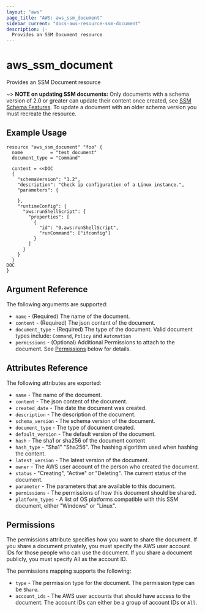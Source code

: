 ```yaml
---
layout: "aws"
page_title: "AWS: aws_ssm_document"
sidebar_current: "docs-aws-resource-ssm-document"
description: |-
  Provides an SSM Document resource
---
```


# aws_ssm_document

Provides an SSM Document resource

~> **NOTE on updating SSM documents:** Only documents with a schema version of 2.0
or greater can update their content once created, see [SSM Schema Features][1]. To update a document with an older
schema version you must recreate the resource.

## Example Usage

```hcl
resource "aws_ssm_document" "foo" {
  name          = "test_document"
  document_type = "Command"

  content = <<DOC
  {
    "schemaVersion": "1.2",
    "description": "Check ip configuration of a Linux instance.",
    "parameters": {

    },
    "runtimeConfig": {
      "aws:runShellScript": {
        "properties": [
          {
            "id": "0.aws:runShellScript",
            "runCommand": ["ifconfig"]
          }
        ]
      }
    }
  }
DOC
}
```

## Argument Reference

The following arguments are supported:

* `name` - (Required) The name of the document.
* `content` - (Required) The json content of the document.
* `document_type` - (Required) The type of the document. Valid document types include: `Command`, `Policy` and `Automation`
* `permissions` - (Optional) Additional Permissions to attach to the document. See [Permissions](#permissions) below for details.

## Attributes Reference

The following attributes are exported:

* `name` - The name of the document.
* `content` -  The json content of the document.
* `created_date` - The date the document was created.
* `description` - The description of the document.
* `schema_version` - The schema version of the document.
* `document_type` - The type of document created.
* `default_version` - The default version of the document.
* `hash` - The sha1 or sha256 of the document content
* `hash_type` - "Sha1" "Sha256". The hashing algorithm used when hashing the content.
* `latest_version` - The latest version of the document.
* `owner` - The AWS user account of the person who created the document.
* `status` - "Creating", "Active" or "Deleting". The current status of the document.
* `parameter` - The parameters that are available to this document.
* `permissions` - The permissions of how this document should be shared.
* `platform_types` - A list of OS platforms compatible with this SSM document, either "Windows" or "Linux".

[1]: http://docs.aws.amazon.com/systems-manager/latest/userguide/sysman-ssm-docs.html#document-schemas-features

## Permissions

The permissions attribute specifies how you want to share the document. If you share a document privately,
you must specify the AWS user account IDs for those people who can use the document. If you share a document
publicly, you must specify All as the account ID.

The permissions mapping supports the following:

* `type` - The permission type for the document. The permission type can be `Share`.
* `account_ids` - The AWS user accounts that should have access to the document. The account IDs can either be a group of account IDs or `All`.
